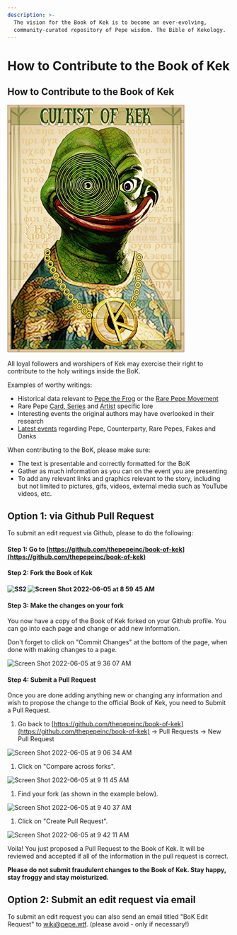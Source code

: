 ```yaml
---
description: >-
  The vision for the Book of Kek is to become an ever-evolving,
  community-curated repository of Pepe wisdom. The Bible of Kekology.
---
```


# How to Contribute to the Book of Kek

## How to Contribute to the Book of Kek

![CULTOFKEK by Mr Hansel](.gitbook/assets/CULTOFKEK.png)

All loyal followers and worshipers of Kek may exercise their right to contribute to the holy writings inside the BoK.

Examples of worthy writings:

* Historical data relevant to [Pepe the Frog](chapter-1-historical-lore/the-creation-pepe-the-frog/) or the [Rare Pepe Movement](broken-reference/)
* Rare Pepe [Card, Series](chapter-2-the-rare-pepe-project/the-rare-pepe-blockchain-project/series-and-card-specific-lore/) and [Artist](chapter-2-the-rare-pepe-project/the-rare-pepe-blockchain-project/most-famous-rare-pepe-artists.md) specific lore
* Interesting events the original authors may have overlooked in their research
* [Latest events](pepe-news-outlet/) regarding Pepe, Counterparty, Rare Pepes, Fakes and Danks

When contributing to the BoK, please make sure:

* The text is presentable and correctly formatted for the BoK
* Gather as much information as you can on the event you are presenting
* To add any relevant links and graphics relevant to the story, including but not limited to pictures, gifs, videos, external media such as YouTube videos, etc.

## Option 1: via Github Pull Request

To submit an edit request via Github, please to do the following:

#### Step 1: Go to [https://github.com/thepepeinc/book-of-kek](https://github.com/thepepeinc/book-of-kek)

#### Step 2: Fork the Book of Kek

#### &#x20;![SS2](https://user-images.githubusercontent.com/106902194/172041177-158311c7-7c20-4741-a344-b48ac25841aa.png) ![Screen Shot 2022-06-05 at 8 59 45 AM](https://user-images.githubusercontent.com/106902194/172041182-cee65a1f-ecc7-4599-85d3-675d28df9e37.png)

#### Step 3: Make the changes on your fork

You now have a copy of the Book of Kek forked on your Github profile. You can go into each page and change or add new information.

Don't forget to click on "Commit Changes" at the bottom of the page, when done with making changes to a page.

![Screen Shot 2022-06-05 at 9 36 07 AM](https://user-images.githubusercontent.com/106902194/172040937-00a11bae-a68e-45f4-b03e-ab3ea4398420.png)

#### Step 4: Submit a Pull Request

Once you are done adding anything new or changing any information and wish to propose the change to the official Book of Kek, you need to Submit a Pull Request.

1. Go back to [https://github.com/thepepeinc/book-of-kek](https://github.com/thepepeinc/book-of-kek) -> Pull Requests -> New Pull Request

![Screen Shot 2022-06-05 at 9 06 34 AM](https://user-images.githubusercontent.com/106902194/172040423-5080e405-8a6f-404a-9f94-94c3adbee74c.png)

1. Click on "Compare across forks".

![Screen Shot 2022-06-05 at 9 11 45 AM](https://user-images.githubusercontent.com/106902194/172040465-0cf38d78-ce70-484b-b99d-6bf503409c59.png)

1. Find your fork (as shown in the example below).

![Screen Shot 2022-06-05 at 9 40 37 AM](https://user-images.githubusercontent.com/106902194/172040795-7f7afe34-d9ea-40b0-87d5-098bf4c9d877.png)

1. Click on "Create Pull Request".

![Screen Shot 2022-06-05 at 9 42 11 AM](https://user-images.githubusercontent.com/106902194/172040810-c5615468-abd3-442c-9a89-070d01d94692.png)

Voila! You just proposed a Pull Request to the Book of Kek. It will be reviewed and accepted if all of the information in the pull request is correct.

**Please do not submit fraudulent changes to the Book of Kek. Stay happy, stay froggy and stay moisturized.**

## Option 2: Submit an edit request via email

To submit an edit request you can also send an email titled "BoK Edit Request" to [wiki@pepe.wtf](mailto:wiki@pepe.wtf). (please avoid - only if necessary!)
